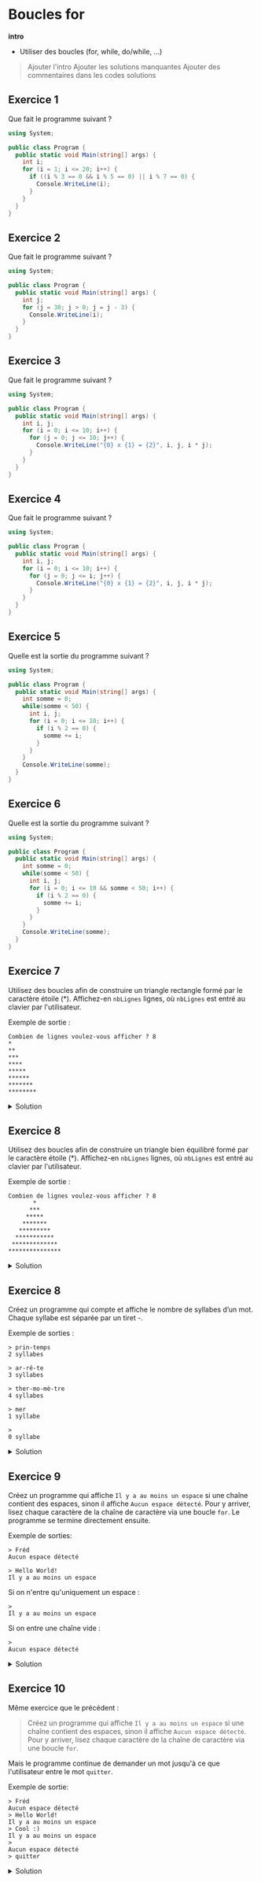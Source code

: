 # Boucles for

**intro**

- Utiliser des boucles (for, while, do/while, ...)

> Ajouter l'intro
> Ajouter les solutions manquantes
> Ajouter des commentaires dans les codes solutions


## Exercice 1

Que fait le programme suivant ?

```csharp
using System;

public class Program {
  public static void Main(string[] args) {
    int i;
    for (i = 1; i <= 20; i++) {
      if ((i % 3 == 0 && i % 5 == 0) || i % 7 == 0) {
        Console.WriteLine(i);
      }
    }
  }
}
```

## Exercice 2

Que fait le programme suivant ?

```csharp
using System;

public class Program {
  public static void Main(string[] args) {
    int j;
    for (j = 30; j > 0; j = j - 3) {
      Console.WriteLine(i);
    }
  }
}
```

## Exercice 3

Que fait le programme suivant ?

```csharp
using System;

public class Program {
  public static void Main(string[] args) {
    int i, j;
    for (i = 0; i <= 10; i++) {
      for (j = 0; j <= 10; j++) {
        Console.WriteLine("{0} x {1} = {2}", i, j, i * j);
      }
    }
  }
}
```

## Exercice 4

Que fait le programme suivant ?

```csharp
using System;

public class Program {
  public static void Main(string[] args) {
    int i, j;
    for (i = 0; i <= 10; i++) {
      for (j = 0; j <= i; j++) {
        Console.WriteLine("{0} x {1} = {2}", i, j, i * j);
      }
    }
  }
}
```

## Exercice 5

Quelle est la sortie du programme suivant ?

```csharp
using System;

public class Program {
  public static void Main(string[] args) {
    int somme = 0;
    while(somme < 50) {
      int i, j;
      for (i = 0; i <= 10; i++) {
        if (i % 2 == 0) {
          somme += i;
        }
      }
    }
    Console.WriteLine(somme);
  }
}
```

## Exercice 6

Quelle est la sortie du programme suivant ?

```csharp
using System;

public class Program {
  public static void Main(string[] args) {
    int somme = 0;
    while(somme < 50) {
      int i, j;
      for (i = 0; i <= 10 && somme < 50; i++) {
        if (i % 2 == 0) {
          somme += i;
        }
      }
    }
    Console.WriteLine(somme);
  }
}
```

## Exercice 7

Utilisez des boucles afin de construire un triangle rectangle formé par le caractère étoile (\*). 
Affichez-en ```nbLignes``` lignes, où ```nbLignes``` est entré au clavier par l'utilisateur. 

Exemple de sortie :

```
Combien de lignes voulez-vous afficher ? 8
*
**
***
****
*****
******
*******
********
```

<details>
	<summary>Solution</summary>

```csharp
using System;
					
public class Program
{
	public static void Main()
	{
		int nbLignes;
		
		Console.Write("Combien de lignes voulez-vous afficher ? ");
		nbLignes = int.Parse(Console.ReadLine());
		
		for(int i = 1; i <= nbLignes; i++) {
			for(int j = 1; j <= i; j++) {
				Console.Write("*");
			}
			Console.WriteLine();
		}
	}
}
```
</details>

## Exercice 8

Utilisez des boucles afin de construire un triangle bien équilibré formé par le caractère étoile (\*). 
Affichez-en ```nbLignes``` lignes, où ```nbLignes``` est entré au clavier par l'utilisateur. 

Exemple de sortie :

```
Combien de lignes voulez-vous afficher ? 8
       *
      ***
     *****
    *******
   *********
  ***********
 *************
***************
```

<details>
	<summary>Solution</summary>

```csharp
using System;
					
public class Program
{
	public static void Main()
	{
		int nbLignes;
		
		Console.Write("Combien de lignes voulez-vous afficher ? ");
		nbLignes = int.Parse(Console.ReadLine());
		
		for(int i = 1; i <= nbLignes; i++) {
			for(int j = 0; j < nbLignes - i; j++) {
				Console.Write(" ");
			}
			for(int j = 1; j < i * 2; j++) {
				Console.Write("*");
			}
			Console.WriteLine();
		}
	}
}
```
</details>

## Exercice 8

Créez un programme qui compte et affiche le nombre de syllabes d’un mot. Chaque syllabe est séparée par un tiret -.

Exemple de sorties :

```
> prin-temps
2 syllabes
```

```
> ar-rê-te
3 syllabes
```

```
> ther-mo-mè-tre
4 syllabes
```

```
> mer
1 syllabe
```

```
>
0 syllabe
```

<details>
	<summary>Solution</summary>

```csharp
using System;
					
public class Program
{
	public static void Main()
	{
		string phrase;
		int nbSyllabes = 0;
		Console.Write("> ");
		phrase = Console.ReadLine();
		for(int i = 0; i < phrase.Length; i++) {
			if (phrase[i] == '-') {
				nbSyllabes++;
			} else if (phrase[i] != ' ' && nbSyllabes == 0) {
				nbSyllabes++;
			}
		}
		
		Console.WriteLine("{0} syllabe{1}", nbSyllabes, nbSyllabes > 1 ? "s": "");
	}
}
```
</details>

## Exercice 9

Créez un programme qui affiche ```Il y a au moins un espace``` si une chaîne contient des espaces, sinon il affiche ```Aucun espace détecté```.  Pour y arriver, lisez chaque caractère de la chaîne de caractère via une boucle ```for```. Le programme se termine directement ensuite.


Exemple de sorties:

```
> Fréd
Aucun espace détecté 
```

```
> Hello World!
Il y a au moins un espace
```

Si on n'entre qu'uniquement un espace :

```
>  
Il y a au moins un espace
```

Si on entre une chaîne vide :
```
>
Aucun espace détecté 
``` 

<details>
	<summary>Solution</summary>

```csharp
using System;
					
public class Program
{
	public static void Main()
	{
		string phrase;
		bool espaceExiste = false;
		Console.Write("> ");
		phrase = Console.ReadLine();
		for(int i = 0; i < phrase.Length && espaceExiste == false; i++) {
			if (phrase[i] == ' ') {
				espaceExiste = true;
			}
		}
		
		if (espaceExiste) {
			Console.WriteLine("Il y au moins un espace");
		} else {
			Console.WriteLine("Aucun espace détecté");
		}
	}
}
```
</details>

## Exercice 10

Même exercice que le précédent :
> Créez un programme qui affiche ```Il y a au moins un espace``` si une chaîne contient des espaces, sinon il affiche ```Aucun espace détecté```.  Pour y arriver, lisez chaque caractère de la chaîne de caractère via une boucle ```for```. 

Mais le programme continue de demander un mot jusqu'à ce que l'utilisateur entre le mot ```quitter```.


Exemple de sortie:

```
> Fréd
Aucun espace détecté 
> Hello World!
Il y a au moins un espace
> Cool :)
Il y a au moins un espace
>
Aucun espace détecté
> quitter
```

<details>
	<summary>Solution</summary>

```csharp
using System;
					
public class Program
{
	public static void Main()
	{
		string phrase;
		bool espaceExiste = false;
		Console.Write("> ");
		phrase = Console.ReadLine();
		while(phrase != "quitter") {
			for(int i = 0; i < phrase.Length && espaceExiste == false; i++) {
				if (phrase[i] == ' ') {
					espaceExiste = true;
				}
			}

			if (espaceExiste) {
				Console.WriteLine("Il y au moins un espace");
			} else {
				Console.WriteLine("Aucun espace détecté");
			}
			Console.Write("> ");
			phrase = Console.ReadLine();
		}
	}
}
```
</details>

